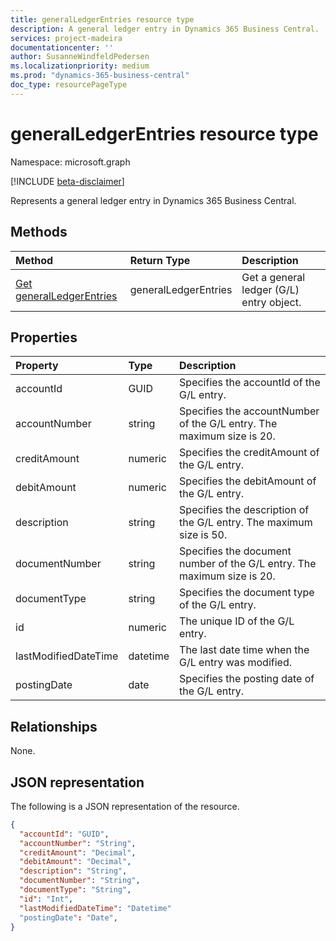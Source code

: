```yaml
---
title: generalLedgerEntries resource type 
description: A general ledger entry in Dynamics 365 Business Central.
services: project-madeira
documentationcenter: ''
author: SusanneWindfeldPedersen
ms.localizationpriority: medium
ms.prod: "dynamics-365-business-central"
doc_type: resourcePageType
---
```


# generalLedgerEntries resource type

Namespace: microsoft.graph

[!INCLUDE [beta-disclaimer](../../includes/beta-disclaimer.md)]

Represents a general ledger entry in Dynamics 365 Business Central.

## Methods

| Method       | Return Type  |Description|
|:-------------|:-------------|:----------|
|[Get generalLedgerEntries](../api/dynamics-generalledgerentries-get.md)|generalLedgerEntries|Get a general ledger (G/L) entry object.|

## Properties
| Property	         | Type	                 |Description                                  |
|:-------------------|:----------------------|:--------------------------------------------|
|accountId           |GUID                   |Specifies the accountId of the G/L entry.    |
|accountNumber       |string |Specifies the accountNumber of the G/L entry. The maximum size is 20.|
|creditAmount        |numeric                |Specifies the creditAmount of the G/L entry. |
|debitAmount         |numeric                |Specifies the debitAmount of the G/L entry.  |
|description         |string |Specifies the description of the G/L entry. The maximum size is 50.  |
|documentNumber      |string |Specifies the document number of the G/L entry. The maximum size is 20.|
|documentType        |string                 |Specifies the document type of the G/L entry.|
|id                  |numeric                |The unique ID of the G/L entry.              |
|lastModifiedDateTime|datetime               |The last date time when the G/L entry was modified.|
|postingDate         |date                   |Specifies the posting date of the G/L entry. |


## Relationships
None.

## JSON representation

The following is a JSON representation of the resource.


```json
{
  "accountId": "GUID",
  "accountNumber": "String",  
  "creditAmount": "Decimal",
  "debitAmount": "Decimal",
  "description": "String",
  "documentNumber": "String",
  "documentType": "String",
  "id": "Int",
  "lastModifiedDateTime": "Datetime"
  "postingDate": "Date",
}
```



